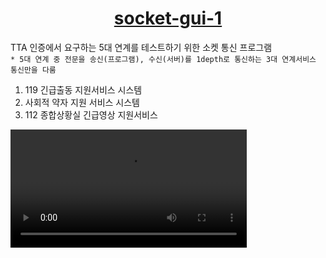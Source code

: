 <h1 align="center">
  <a href="https://reactnative.dev/">
   socket-gui-1
  </a>
</h1>

TTA 인증에서 요구하는 5대 연계를 테스트하기 위한 소켓 통신 프로그램   
`* 5대 연계 중 전문을 송신(프로그램), 수신(서버)를 1depth로 통신하는 3대 연계서비스 통신만을 다룸`
1. 119 긴급출동 지원서비스 시스템
2. 사회적 약자 지원 서비스 시스템
3. 112 종합상황실 긴급영상 지원서비스

<video style="width:75%;">
    <source src="https://ozee94.github.io/static/socket-gui-1/video-socket-1.mov">
</video>

[//]: # (<img style="width:75%;" src="https://ozee94.github.io/static/socket-gui-1/product-img.png">)
